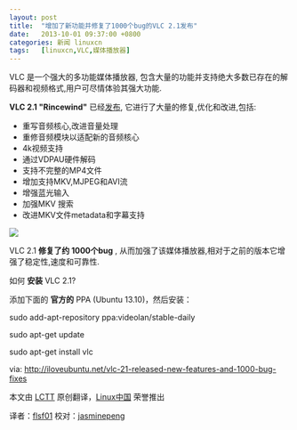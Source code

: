 ```yaml
---
layout: post
title:	"增加了新功能并修复了1000个bug的VLC 2.1发布"
date:	2013-10-01 09:37:00 +0800 
categories:	新闻 linuxcn 
tags:	[linuxcn,VLC,媒体播放器]
---
```



VLC 是一个强大的多功能媒体播放器, 包含大量的功能并支持绝大多数已存在的解码器和视频格式,用户可尽情体验其强大功能.


**VLC 2.1 "Rincewind"** 已经[发布](http://www.videolan.org/vlc/releases/2.1.0.html), 它进行了大量的修复,优化和改进,包括:


* 重写音频核心,改进音量处理
* 重修音频模块以适配新的音频核心
* 4k视频支持
* 通过VDPAU硬件解码
* 支持不完整的MP4文件
* 增加支持MKV,MJPEG和AVI流
* 增强蓝光输入
* 加强MKV 搜索
* 改进MKV文件metadata和字幕支持


 


[![](/Asserts/Images//attachment/album/201309/30/10543021kgwg7tufqijwwj.png)](https://img.linux.net.cn/Asserts/Images//attachment/album/201309/30/10543021kgwg7tufqijwwj.png)


VLC 2.1 **修复了约 1000个bug** , 从而加强了该媒体播放器,相对于之前的版本它增强了稳定性,速度和可靠性.


如何 **安装** VLC 2.1?


添加下面的 **官方的** PPA (Ubuntu 13.10)，然后安装：


sudo add-apt-repository ppa:videolan/stable-daily


sudo apt-get update


sudo apt-get install vlc


 


via: <http://iloveubuntu.net/vlc-21-released-new-features-and-1000-bug-fixes>


本文由 [LCTT](https://github.com/LCTT/TranslateProject) 原创翻译，[Linux中国](http://linux.cn/portal.php) 荣誉推出


译者：[flsf01](http://linux.cn/space/flsf01) 校对：[jasminepeng](http://linux.cn/space/jasminepeng)
